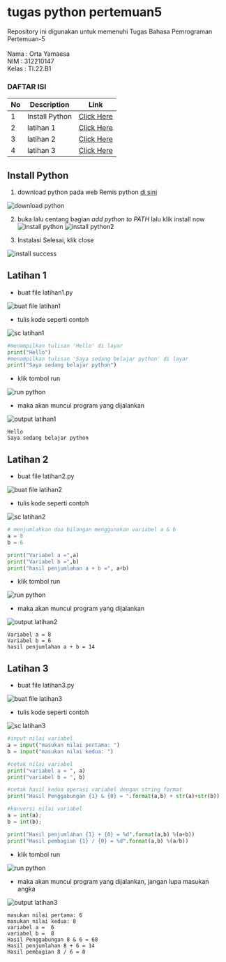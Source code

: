 # tugas python pertemuan5

Repository ini digunakan untuk memenuhi Tugas Bahasa Pemrograman Pertemuan-5<br><br>
Nama : Orta Yamaesa <br>
NIM : 312210147<br>
Kelas : TI.22.B1<br>

### DAFTAR ISI <br>
| No | Description | Link |
| ----- | ----- | ---- |
| 1 | Install Python| [Click Here](#Install-Python)|
| 2 | latihan 1 | [Click Here](#Latihan-1) |
| 3 | latihan 2 | [Click Here](#Latihan-2) |
| 4 | latihan 3 | [Click Here](#Latihan-3) |

## Install Python
1. download python pada web Remis python [di sini](https://python.org)

![download python](https://user-images.githubusercontent.com/47426095/196260682-ab4d3c1a-b0d9-47ea-8737-db2b81b58410.PNG)

2. buka lalu centang bagian *add python to PATH* lalu klik install now
![install python](https://user-images.githubusercontent.com/47426095/196260923-3c52d21d-89d4-465d-b0d2-ae11e1906d6c.PNG)
![install python2](https://user-images.githubusercontent.com/47426095/196261110-f1242a77-73a2-46e8-91d4-c428e9bdfd7e.PNG)


3. Instalasi Selesai, klik close

![install success](https://user-images.githubusercontent.com/47426095/196261213-d2d12ebd-893a-4e82-9715-28422d4fcc7b.PNG)


## Latihan 1
* buat file latihan1.py

![buat file latihan1](https://user-images.githubusercontent.com/47426095/196225814-00e353e7-4bf8-49fa-a0bf-dab618a3f01d.PNG)

* tulis kode seperti contoh

![sc latihan1](https://user-images.githubusercontent.com/47426095/196225840-74027b54-1759-44aa-a97a-24e6491f8ed9.PNG)
```python
#menampilkan tulisan 'Hello' di layar
print("Hello")
#menampilkan tulisan 'Saya sedang belajar python' di layar
print("Saya sedang belajar python")
```
* klik tombol run

![run python](https://user-images.githubusercontent.com/47426095/196225970-24f8e914-92ba-4f2b-8094-e67844053d1c.PNG)

* maka akan muncul program yang dijalankan

![output latihan1](https://user-images.githubusercontent.com/47426095/196226031-5cf0d83f-7851-4915-8e9a-ba29573e4149.PNG)
```
Hello
Saya sedang belajar python
```


## Latihan 2
* buat file latihan2.py

![buat file latihan2](https://user-images.githubusercontent.com/47426095/196226746-77ab9834-d5d9-478e-95b9-84c2a5929079.PNG)

* tulis kode seperti contoh

![sc latihan2](https://user-images.githubusercontent.com/47426095/196226836-40354e47-58b9-41e1-984f-976a927d2750.PNG)
``` python
# menjumlahkan dua bilangan menggunakan variabel a & b
a = 8
b = 6

print("Variabel a =",a)
print("Variabel b =",b)
print("hasil penjumlahan a + b =", a+b)
```


* klik tombol run

![run python](https://user-images.githubusercontent.com/47426095/196226867-b202f7d9-79ae-4577-b93f-8279d92d42a5.PNG)

* maka akan muncul program yang dijalankan

![output latihan2](https://user-images.githubusercontent.com/47426095/196226922-3323d8f6-6c99-496f-a256-6be4fa13e638.PNG)

```
Variabel a = 8
Variabel b = 6
hasil penjumlahan a + b = 14
```


## Latihan 3
* buat file latihan3.py

![buat file latihan3](https://user-images.githubusercontent.com/47426095/196228787-1fa10f4d-ac73-4f1f-a4ba-4f214f2d713b.PNG)

* tulis kode seperti contoh

![sc latihan3](https://user-images.githubusercontent.com/47426095/196258729-9f8bb060-8d79-4dc9-9371-ce84242b866a.PNG)

```python
#input nilai variabel
a = input("masukan nilai pertama: ")
b = input("masukan nilai kedua: ")

#cetak nilai variabel
print("variabel a = ", a)
print("variabel b = ", b)

#cetak hasil kedua operasi variabel dengan string format
print("Hasil Penggabungan {1} & {0} = ".format(a,b) + str(a)+str(b))

#konversi nilai variabel 
a = int(a);
b = int(b);

print("Hasil penjumlahan {1} + {0} = %d".format(a,b) %(a+b))
print("Hasil pembagian {1} / {0} = %d".format(a,b) %(a/b))
```
* klik tombol run

![run python](https://user-images.githubusercontent.com/47426095/196228887-fddb8a47-afc5-4476-af01-e03a07e849ab.PNG)

* maka akan muncul program yang dijalankan, jangan lupa masukan angka

![output latihan3](https://user-images.githubusercontent.com/47426095/196228930-50635265-af56-4313-98db-6b3e90d333e1.PNG)
```
masukan nilai pertama: 6
masukan nilai kedua: 8
variabel a =  6
variabel b =  8
Hasil Penggabungan 8 & 6 = 68
Hasil penjumlahan 8 + 6 = 14
Hasil pembagian 8 / 6 = 0
```
